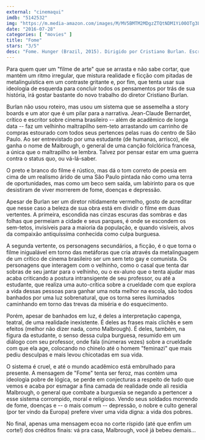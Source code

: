 ```yaml
---
external: "cinemaqui"
imdb: "5142532"
img: "https://m.media-amazon.com/images/M/MV5BMTM2MDgzZTQtNDM1Yi00OTg3LWI0ZmQtODc0MzM2NzY1ZjM1XkEyXkFqcGdeQXVyNjkyNzc0MzI@._V1_SX101_CR0,0,101,150_.jpg"
date: "2016-07-28"
categories: [ "movies" ]
title: "Fome"
stars: "3/5"
desc: "Fome. Hunger (Brazil, 2015). Dirigido por Cristiano Burlan. Escrito por Jean-Claude Bernardet, Cristiano Burlan, Ana Carolina Marinho, Henrique Zanoni. Com Henrique Zanoni, Ana Carolina Marinho, Jean-Claude Bernardet."
---
```

Para quem quer um "filme de arte" que se arrasta e não sabe cortar, que mantém um ritmo irregular, que mistura realidade e ficção com pitadas de metalinguística em um contraste gritante e, por fim, que tenta usar sua ideologia de esquerda para concluir todos os pensamentos por trás de sua história, irá gostar bastante do novo trabalho do diretor Cristiano Burlan.

Burlan não usou roteiro, mas usou um sistema que se assemelha a story boards e um ator que é um pilar para a narrativa. Jean-Claude Bernardet, crítico e escritor sobre cinema brasileiro -- além de acadêmico de longa data -- faz um velhinho maltrapilho sem-teto arrastando um carrinho de compras estourado com todos seus pertences pelas ruas do centro de São Paulo. Ao ser entrevistado por uma estudante (de humanas, arrisco), ele ganha o nome de Malbrough, o general de uma canção folclórica francesa, a única que o maltrapilho se lembra. Talvez por pensar estar em uma guerra contra o status quo, ou vá-lá-saber.

O preto e branco do filme é rústico, mas dá o tom correto de poesia em cima de um realismo árido de uma São Paulo pintada não como uma terra de oportunidades, mas como um beco sem saída, um labirinto para os que desistiram de viver morrerem de fome, doenças e depressão.

Apesar de Burlan ser um diretor nitidamente vermelho, gosto de acreditar que nesse caso a beleza de sua obra está em dividir o filme em duas vertentes. A primeira, escondida nas cinzas escuras das sombras e das folhas que permeiam a cidade e seus parques, é onde se escondem os sem-tetos, invisíveis para a maioria da população, e quando visíveis, alvos da compaixão antiquíssima conhecida como culpa burguesa.

A segunda vertente, os personagens secundários, a ficção, é o que torna o filme inigualável em torno das metáforas que cria através da metalinguagem de um crítico de cinema brasileiro ser um sem teto gay e comunista. Os personagens que interagem com o velhinho, como o casal que tenta dar sobras de seu jantar para o velhinho, ou o ex-aluno que o tenta ajudar mas acaba criticando a postura intransigente de seu professor, ou até a estudante, que realiza uma auto-crítica sobre a crueldade com que explora a vida dessas pessoas para ganhar uma nota melhor na escola, são todos banhados por uma luz sobrenatural, que os torna seres iluminados caminhando em torno das trevas da miséria e do esquecimento.

Porém, apesar de banhados em luz, é deles a interpretação capenga, teatral, de uma realidade inexistente. É deles as frases mais clichês e sem efeitos (melhor não dizer nada, como Malbrough). É deles, também, na figura da estudante, o senso dessa culpa burguesa, resumido em um diálogo com seu professor, onde fala (inúmeras vezes) sobre a crueldade com que ela age, colocando no chinelo até o homem "feminazi" que mais pediu desculpas e mais levou chicotadas em sua vida.

O sistema é cruel, e até o mundo acadêmico está embrulhado para presente. A mensagem de "Fome" tenta ser feroz, mas contém uma ideologia pobre de lógica, se perde em conjecturas a respeito de tudo que vemos e acaba por esmagar a fina camada de realidade onde ali residia Malbrough, o general que combate a burguesia se negando a pertencer a esse sistema corrompido, moral e religioso. Vendo seus soldados morrendo de fome, doenças e -- o mais comum -- depressão, o nobre e culto general (por ter vindo da Europa) prefere viver uma vida digna: a vida dos pobres.

No final, apenas uma mensagem ecoa no corte ríspido (até que enfim um corte!) dos créditos finais: vá pra casa, Malbrough, você já bebeu demais...
